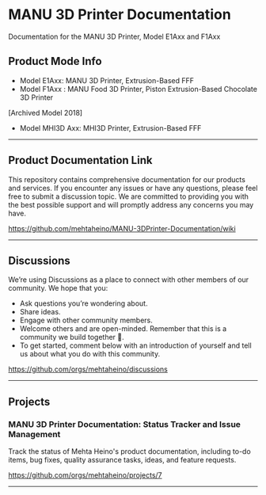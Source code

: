 # MANU 3D Printer Documentation
Documentation for the MANU 3D Printer, Model E1Axx and F1Axx

## Product Mode Info
- Model E1Axx: MANU 3D Printer, Extrusion-Based FFF
- Model F1Axx : MANU Food 3D Printer, Piston Extrusion-Based Chocolate 3D Printer

[Archived Model 2018]
- Model MHI3D Axx: MHI3D Printer, Extrusion-Based FFF 

---
## Product Documentation Link

This repository contains comprehensive documentation for our products and services. If you encounter any issues or have any questions, please feel free to submit a discussion topic. We are committed to providing you with the best possible support and will promptly address any concerns you may have.

https://github.com/mehtaheino/MANU-3DPrinter-Documentation/wiki

---
## Discussions

We’re using Discussions as a place to connect with other members of our community. We hope that you:

- Ask questions you’re wondering about.
- Share ideas.
- Engage with other community members.
- Welcome others and are open-minded. Remember that this is a community we
build together 💪.
- To get started, comment below with an introduction of yourself and tell us about what you do with this community.

https://github.com/orgs/mehtaheino/discussions

---
## Projects
### MANU 3D Printer Documentation: Status Tracker and Issue Management
Track the status of Mehta Heino's product documentation, including to-do items, bug fixes, quality assurance tasks, ideas, and feature requests.

https://github.com/orgs/mehtaheino/projects/7

---